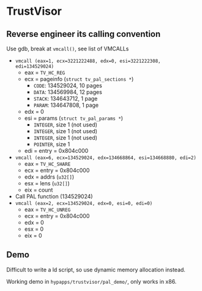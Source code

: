 # TrustVisor

## Reverse engineer its calling convention

Use gdb, break at `vmcall()`, see list of VMCALLs

* `vmcall (eax=1, ecx=3221222488, edx=0, esi=3221222308, edi=134529024)`
	* eax = `TV_HC_REG`
	* ecx = pageinfo (`struct tv_pal_sections *`)
		* `CODE`: 134529024, 10 pages
		* `DATA`: 134569984, 12 pages
		* `STACK`: 134643712, 1 page
		* `PARAM`: 134647808, 1 page
	* edx = 0
	* esi = params (`struct tv_pal_params *`)
		* `INTEGER`, size 1 (not used)
		* `INTEGER`, size 1 (not used)
		* `INTEGER`, size 1 (not used)
		* `POINTER`, size 1
	* edi = entry = 0x804c000 <hellopal>
* `vmcall (eax=6, ecx=134529024, edx=134668864, esi=134668880, edi=2)`
	* eax = `TV_HC_SHARE`
	* ecx = entry = 0x804c000 <hellopal>
	* edx = addrs (`u32[]`)
	* esx = lens (`u32[]`)
	* eix = count
* Call PAL function (134529024)
* `vmcall (eax=2, ecx=134529024, edx=0, esi=0, edi=0)`
	* eax = `TV_HC_UNREG`
	* ecx = entry = 0x804c000 <hellopal>
	* edx = 0
	* esx = 0
	* eix = 0

## Demo

Difficult to write a ld script, so use dynamic memory allocation instead.

Working demo in `hypapps/trustvisor/pal_demo/`, only works in x86.

